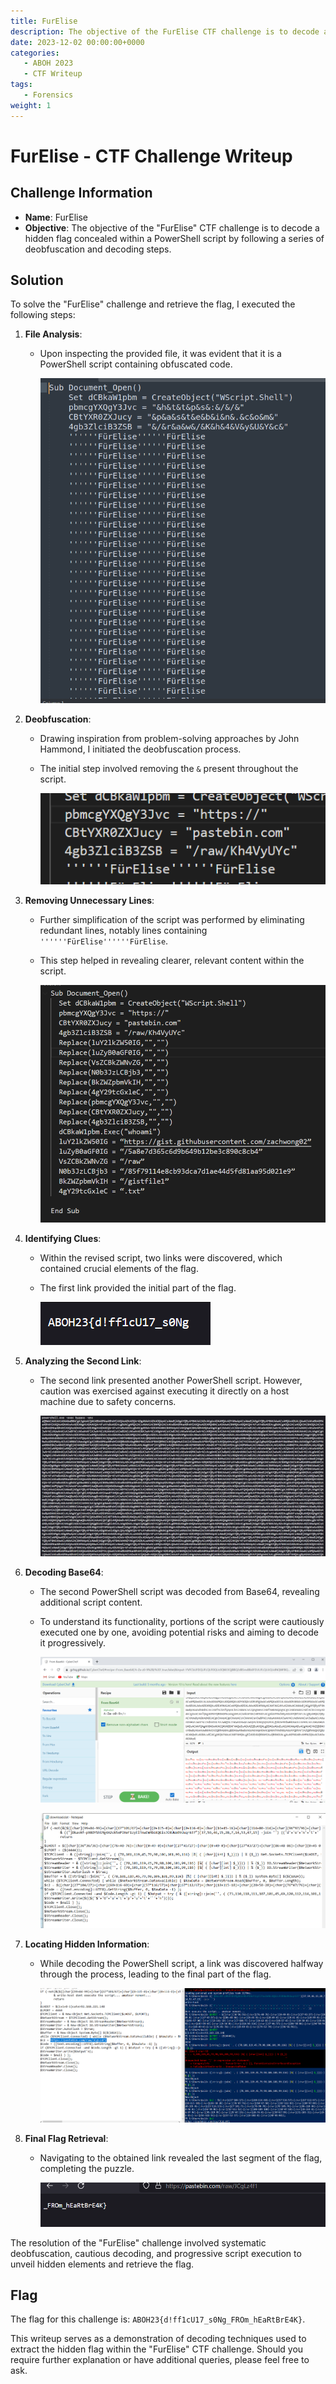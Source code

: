 ```yaml
---
title: FurElise
description: The objective of the FurElise CTF challenge is to decode a hidden flag concealed within a PowerShell script by following a series of deobfuscation and decoding steps.
date: 2023-12-02 00:00:00+0000
categories:
   - ABOH 2023
   - CTF Writeup
tags:
   - Forensics
weight: 1     
---
```

# FurElise - CTF Challenge Writeup

## Challenge Information
- **Name**: FurElise
- **Objective**: The objective of the "FurElise" CTF challenge is to decode a hidden flag concealed within a PowerShell script by following a series of deobfuscation and decoding steps.

## Solution
To solve the "FurElise" challenge and retrieve the flag, I executed the following steps:

1. **File Analysis**:
   - Upon inspecting the provided file, it was evident that it is a PowerShell script containing obfuscated code.


        ![Challenge](challenge.png)

2. **Deobfuscation**:
   - Drawing inspiration from problem-solving approaches by John Hammond, I initiated the deobfuscation process.
   - The initial step involved removing the `&` present throughout the script.


        ![Removed &](<removed and.png>)

3. **Removing Unnecessary Lines**:
   - Further simplification of the script was performed by eliminating redundant lines, notably lines containing `''''''FürElise''''''FürElise`.
   - This step helped in revealing clearer, relevant content within the script.


        ![Removed Everything](<removed everything.png>)

4. **Identifying Clues**:
   - Within the revised script, two links were discovered, which contained crucial elements of the flag.
   - The first link provided the initial part of the flag.


        ![Flag Part 1](<flag part 1.png>)

5. **Analyzing the Second Link**:
   - The second link presented another PowerShell script. However, caution was exercised against executing it directly on a host machine due to safety concerns.


        ![Powershell Part 1](<1 powershell.png>)

6. **Decoding Base64**:
   - The second PowerShell script was decoded from Base64, revealing additional script content.
   - To understand its functionality, portions of the script were cautiously executed one by one, avoiding potential risks and aiming to decode it progressively.


        ![Decode Base64](<decode base64.png>)


        ![Powershell Part 2](<2 powershell.png>)

7. **Locating Hidden Information**:
   - While decoding the PowerShell script, a link was discovered halfway through the process, leading to the final part of the flag.


        ![Decoding](decoding.png)

8. **Final Flag Retrieval**:
   - Navigating to the obtained link revealed the last segment of the flag, completing the puzzle.


        ![Flag Part 2](<flag part 2.png>)

The resolution of the "FurElise" challenge involved systematic deobfuscation, cautious decoding, and progressive script execution to unveil hidden elements and retrieve the flag.

## Flag
The flag for this challenge is: `ABOH23{d!ff1cU17_s0Ng_FROm_hEaRtBrE4K}`.

This writeup serves as a demonstration of decoding techniques used to extract the hidden flag within the "FurElise" CTF challenge. Should you require further explanation or have additional queries, please feel free to ask.
